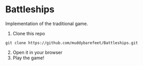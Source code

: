 # Battleships
Implementation of the traditional game.

1. Clone this repo

`git clone https://github.com/muddybarefeet/Battleships.git`

2. Open it in your browser
3. Play the game!



